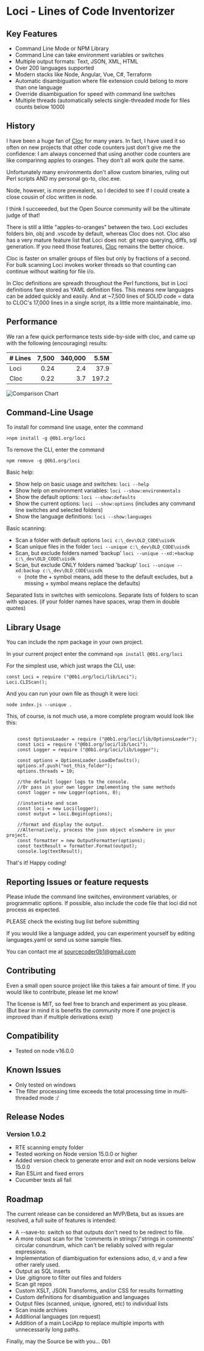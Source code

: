 # Loci - Lines of Code Inventorizer

## Key Features
- Command Line Mode or NPM Library
- Command Line can take environment variables or switches
- Multiple output formats: Text, JSON, XML, HTML
- Over 200 languages supported
- Modern stacks like Node, Angular, Vue, C#, Terraform
- Automatic disambiguation where file extension could belong to more than one language
- Override disambiguation for speed with command line switches
- Multiple threads (automatically selects single-threaded mode for files counts below 1000)

## History
I have been a huge fan of [Cloc](https://github.com/AlDanial/cloc) for many years.  In fact, I have used it so often on new projects that other code counters just don't give me the confidence: I am always concerned that using another code counters are like comparinng apples to oranges.  They don't all work *quite* the same.

Unfortunately many environments don't allow custom binaries, ruling out Perl scripts AND my personal go-to, cloc.exe.   

Node, however, is more prevealent, so I decided to see if I could create a close cousin of cloc written in node.

I think I succeeeded, but the Open Source community will be the ultimate judge of that!

There is still a little "apples-to-oranges" between the two.  Loci excludes folders bin, obj and .vscode by default, whereas Cloc does not.  Cloc also has a very mature feature list that Loci does not: git repo querying, diffs, sql generation.  If you need those features, [Cloc](https://github.com/AlDanial/cloc) remains the better choice.

Cloc is faster on smaller groups of files but only by fractions of a second.  For bulk scanning Loci invokes worker threads so that counting can continue without waiting for file i/o.   

In Cloc definitions are spreadh throughout the Perl functions, but in Loci definitions fare stored as YAML definition files. This means new languages can be added quickly and easily.  And at ~7,500 lines of SOLID code = data to CLOC's 17,000 lines in a single script, its a little more maintainable, imo.


## Performance

We ran a few quick performance tests side-by-side with cloc, and came up with the following (encouraging) results:

|# Lines|	7,500|		340,000|	 5.5M|	
|:------|-------:|------------:|--------:|
|Loci	|	 0.24| 			2.4|	 37.9|
|Cloc	|	 0.22| 			3.7|	197.2|

![Comparison Chart](performance-chart.png)


## Command-Line Usage

To install for command line usage, enter the command 

```>npm install -g @0b1.org/loci```

To remove the CLI, enter the command 

```npm remove -g @0b1.org/loci```

Basic help:     

- Show help on basic usage and switches: ```loci --help```
- Show help on environment variables: ```loci --show:environmentals```
- Show the default options: ```loci --show:defaults```
- Show the current options: ```loci --show:options```  (includes any command line switches and selected folders)
- Show the language definitions: ```loci --show:languages```

Basic scanning:
- Scan a folder with default options ```loci c:\_dev\OLD_CODE\uisdk```
- Scan unique files in the folder    ```loci --unique c:\_dev\OLD_CODE\uisdk```
- Scan, but exclude folders named 'backup' ```loci --unique --xd:+backup c:\_dev\OLD_CODE\uisdk```
- Scan, but exclude ONLY folders named 'backup' ```loci --unique --xd:backup c:\_dev\OLD_CODE\uisdk```
    - (note the + symbol means, add these to the default excludes, but a missing + symbol means replace the defaults)

Separated lists in switches with semicolons. Separate lists of folders to scan with spaces.
(if your folder names have spaces, wrap them in double quotes)


## Library Usage

You can include the npm package in your own project.

In your current project enter the command ```npm install @0b1.org/loci```

For the simplest use, which just wraps the CLI, use:
```
const Loci = require ("@0b1.org/loci/lib/Loci");
Loci.CLIScan();
```

And you can run your own file as though it were loci:

```node index.js --unique .```

This, of course, is not much use, a more complete program would look like this:

```

    const OptionsLoader = require ("@0b1.org/loci/lib/OptionsLoader");
    const Loci = require ("@0b1.org/loci/lib/Loci");
    const Logger = require ("@0b1.org/loci/lib/Logger");

    const options = OptionsLoader.LoadDefaults();
    options.xf.push("not_this_folder");
    options.threads = 10;

    //the default logger logs to the console. 
    //Or pass in your own logger implementing the same methods
    const logger = new Logger(options, 0);
        
    //instantiate and scan
    const loci = new Loci(logger);      
    const output = loci.Begin(options);
        
    //format and display the output. 
    //Alternatively, process the json object elsewhere in your project.
    const formatter = new OutputFormatter(options);
    const textResult = formatter.Format(output);
    console.log(textResult);
```

That's it! Happy coding!


## Reporting Issues or feature requests

Please inlude the command line switches, environment variables, or programmatic options.
If possible, also include the code file that loci did not process as expected.

PLEASE check the existing bug list before submitting

If you would like a language added, you can experiment yourself by editing languages.yaml or send us some sample files.

You can contact me at sourcecoder0b1@gmail.com


## Contributing

Even a small open source project like this takes a fair amount of time.
If you would like to contribute, please let me know!

The license is MIT, so feel free to branch and experiment as you please. 
(But bear in mind it is benefits the community more if one project is improved than if multiple derivations exist)


## Compatibility

- Tested on node v16.0.0

## Known Issues

- Only tested on windows
- The filter processing time exceeds the total processing time in multi-threaded mode :/

## Release Nodes
### Version 1.0.2
- RTE scanning empty folder
- Tested working on Node version 15.0.0 or higher
- Added version check to generate error and exit on node versions below 15.0.0
- Ran ESLint and fixed errors
- Cucumber tests all fail


## Roadmap

The current release can be considered an MVP/Beta, but as issues are resolved, a full suite of features is intended:
- A --save-to: switch so that outputs don't need to be redirect to file. 
- A more robust scan for the 'comments in strings'/'strings in comments' circular conundrum, which can't be reliably solved with regular expressions.
- Implementation of diambiguation for extensions adso, d, v and a few other rarely used.
- Output as SQL inserts
- Use .gitignore to filter out files and folders
- Scan git repos
- Custom XSLT, JSON Transforms, and/or CSS for results formatting
- Custom definitions for disambiguation and languages
- Output files (scanned, unique, ignored, etc) to individual lists
- Scan inside archives
- Additional languages (on request)
- Addition of a main LociApp to replace multiple imports with unnecessarily long paths.


Finally, may the Source be with you...
0b1


